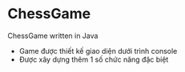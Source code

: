 # ChessGame
ChessGame written in Java

- Game được thiết kế giao diện dưới trình console
- Được xây dựng thêm 1 số chức năng đặc biệt
